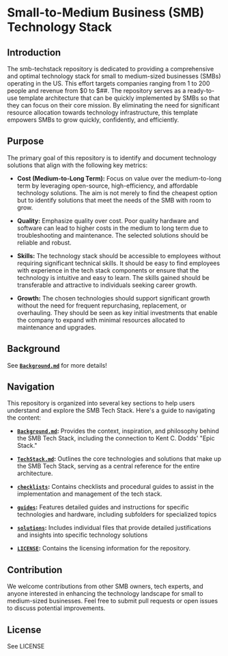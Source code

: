 # Small-to-Medium Business (SMB) Technology Stack 

## Introduction

The smb-techstack repository is dedicated to providing a comprehensive and optimal technology stack for small to medium-sized businesses (SMBs) operating in the US. This effort targets companies ranging from 1 to 200 people and revenue from \$0 to \$\#\#. The repository serves as a ready-to-use template architecture that can be quickly implemented by SMBs so that they can focus on their core mission. By eliminating the need for significant resource allocation towards technology infrastructure, this template empowers SMBs to grow quickly, confidently, and efficiently.

## Purpose

The primary goal of this repository is to identify and document technology solutions that align with the following key metrics:

- **Cost (Medium-to-Long Term):** Focus on value over the medium-to-long term by leveraging open-source, high-efficiency, and affordable technology solutions. The aim is not merely to find the cheapest option but to identify solutions that meet the needs of the SMB with room to grow.

- **Quality:** Emphasize quality over cost. Poor quality hardware and software can lead to higher costs in the medium to long term due to troubleshooting and maintenance. The selected solutions should be reliable and robust.

- **Skills:** The technology stack should be accessible to employees without requiring significant technical skills. It should be easy to find employees with experience in the tech stack components or ensure that the technology is intuitive and easy to learn. The skills gained should be transferable and attractive to individuals seeking career growth.

- **Growth:** The chosen technologies should support significant growth without the need for frequent repurchasing, replacement, or overhauling. They should be seen as key initial investments that enable the company to expand with minimal resources allocated to maintenance and upgrades.

## Background
See **[`Background.md`](Background.md)** for more details!


## Navigation

This repository is organized into several key sections to help users understand and explore the SMB Tech Stack. Here's a guide to navigating the content:

- **[`Background.md`](Background.md):** Provides the context, inspiration, and philosophy behind the SMB Tech Stack, including the connection to Kent C. Dodds' "Epic Stack."

- **[`TechStack.md`](TechStack.md):** Outlines the core technologies and solutions that make up the SMB Tech Stack, serving as a central reference for the entire architecture.

- **[`checklists`](checklists):** Contains checklists and procedural guides to assist in the implementation and management of the tech stack.

- **[`guides`](guides):** Features detailed guides and instructions for specific technologies and hardware, including subfolders for specialized topics

- **[`solutions`](solutions):** Includes individual files that provide detailed justifications and insights into specific technology solutions

- **[`LICENSE`](LICENSE):** Contains the licensing information for the repository.

## Contribution

We welcome contributions from other SMB owners, tech experts, and anyone interested in enhancing the technology landscape for small to medium-sized businesses. Feel free to submit pull requests or open issues to discuss potential improvements.

## License

See LICENSE